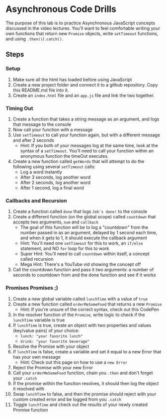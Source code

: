 # Asynchronous Code Drills
The purpose of this lab is to practice Asynchronous JavaScript concepts discussed in the video lectures. You'll want to feel comfortable writing your own functions that return new `Promise` objects, write `setTimeout` functions, and using `.then()`/`.catch()`.

## Steps
### Setup
1. Make sure all the html has loaded before using JavaScript
2. Create a new project folder and connect it to a github repository. Copy this README.md file into it.
3. Create an `index.html` file and an `app.js` file and link the two together.
### Timing Out
1. Create a function that takes a string message as an argument, and logs that message to the console
2. Now call your function with a message
3. Use `setTimeout` to call your function again, but with a different message and after 2 seconds
    * Hint: If you both of your messages log at the same time, look at the syntax of a `setTimeout`. You'll need to call your function within an anonymous function the timeOut executes.
4. Create a new function called `getWords` that will attempt to do the following using several `setTimeout` calls:
    * Log a word instantly
    * After 3 seconds, log another word
    * After 2 seconds, log another word
    * After 1 second, log a final word
### Callbacks and Recursion
1. Create a function called `done` that logs `Job's done!` to the console
2. Create a different function (on the global scope) called `countdown` that accepts two arguments, `num` and `callback`
    * The goal of this function will be to log a "countdown" from the number passed in as an argument, delayed by 1 second each time, and when it gets to 1, it should execute the callback argument
    * Hint: You'll need one `setTimeout` for this to work, an `if/else` statement, and NO `for` loop for this to work
    * Super Hint: You'll need to call `countdown` within itself, a concept called recursion
    * Mega Hint: There's a YouTube vid showing the concept off
3. Call the countdown function and pass it two arguments: a number of seconds to countdown from and the done function and see if it works
### Promises Promises ;)
1. Create a new global variable called `lunchTime` with a value of `true`
2. Create a new function called `orderMeSomeFood` that returns a new `Promise`
    * Hint: If you're unsure of the correct syntax, check out this CodePen
3. In the resolver function of the `Promise`, write logic to check if the `lunchTime` variable is true
4. If `lunchTime` is true, create an object with two properties and values (key/value pairs) of your choice:
    * `lunch: "your favorite lunch"`
    * `drink: "your favorite beverage"`
5. Resolve the Promise with your object
6. If `lunchTime` is false, create a variable and set it equal to a new Error that has your own message
    * Hint: Check out this page on how to use a `new Error`
7. Reject the Promise with your new Error
8. Call your `orderMeSomeFood` function, chain you `.then` and don't forget your `.catch`
9. If the promise within the function resolves, it should then log the object it resolved with
10. Swap `lunchTime` to false, and then the promise should reject with your custom created error and be logged from you `.catch`
11. Toggle `lunchTime` and check out the results of your newly created Promise function